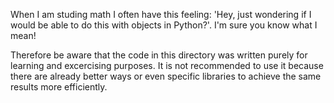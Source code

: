 When I am studing math I often have this feeling: 'Hey, just wondering if I would be able to do this with objects in Python?'.
I'm sure you know what I mean! 

Therefore be aware that the code in this directory was written purely for learning and excercising purposes. It is not recommended 
to use it because there are already better ways or even specific libraries to achieve the same results more efficiently.
